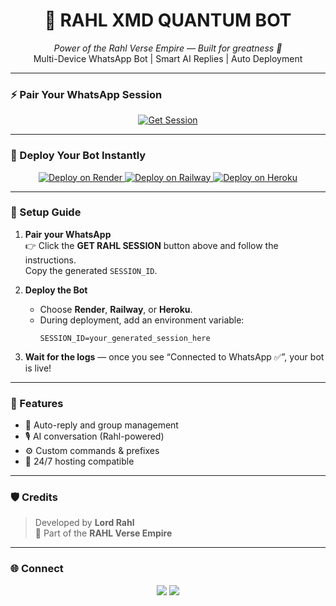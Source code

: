 <h1 align="center">🤖 RAHL XMD QUANTUM BOT</h1>
<p align="center">
  <em>Power of the Rahl Verse Empire — Built for greatness 👑</em><br/>
  Multi-Device WhatsApp Bot | Smart AI Replies | Auto Deployment
</p>

---

### ⚡ Pair Your WhatsApp Session

<p align="center">
  <a href="https://rahl-verse-empire-pair-site.onrender.com" target="_blank">
    <img src="https://img.shields.io/badge/GET%20RAHL%20SESSION-25D366?style=for-the-badge&logo=whatsapp&logoColor=white" alt="Get Session"/>
  </a>
</p>

---

### 🚀 Deploy Your Bot Instantly

<p align="center">
  <a href="https://render.com/deploy" target="_blank">
    <img src="https://img.shields.io/badge/DEPLOY%20ON%20RENDER-46E3B7?style=for-the-badge&logo=render&logoColor=white" alt="Deploy on Render"/>
  </a>

  <a href="https://railway.app/new" target="_blank">
    <img src="https://img.shields.io/badge/DEPLOY%20ON%20RAILWAY-000000?style=for-the-badge&logo=railway&logoColor=white" alt="Deploy on Railway"/>
  </a>

  <a href="https://heroku.com/deploy" target="_blank">
    <img src="https://img.shields.io/badge/DEPLOY%20ON%20HEROKU-6762A6?style=for-the-badge&logo=heroku&logoColor=white" alt="Deploy on Heroku"/>
  </a>
</p>

---

### 🧩 Setup Guide

1. **Pair your WhatsApp**  
   👉 Click the **GET RAHL SESSION** button above and follow the instructions.  
   Copy the generated `SESSION_ID`.

2. **Deploy the Bot**  
   - Choose **Render**, **Railway**, or **Heroku**.  
   - During deployment, add an environment variable:  
     ```
     SESSION_ID=your_generated_session_here
     ```

3. **Wait for the logs** — once you see “Connected to WhatsApp ✅”, your bot is live!

---

### 💠 Features

- 🤖 Auto-reply and group management  
- 🎙 AI conversation (Rahl-powered)  
- ⚙️ Custom commands & prefixes  
- 💾 24/7 hosting compatible  

---

### 🛡 Credits

> Developed by **Lord Rahl**  
> 🏰 Part of the **RAHL Verse Empire**

---

### 🌐 Connect
<p align="center">
  <a href="https://github.com/lordrahl2-sys"><img src="https://img.shields.io/badge/GitHub-lordrahl2--sys-181717?style=for-the-badge&logo=github"></a>
  <a href="https://rahl-verse-empire-pair-site.onrender.com"><img src="https://img.shields.io/badge/RAHL%20Verse%20Empire-25D366?style=for-the-badge&logo=whatsapp"></a>
</p>
